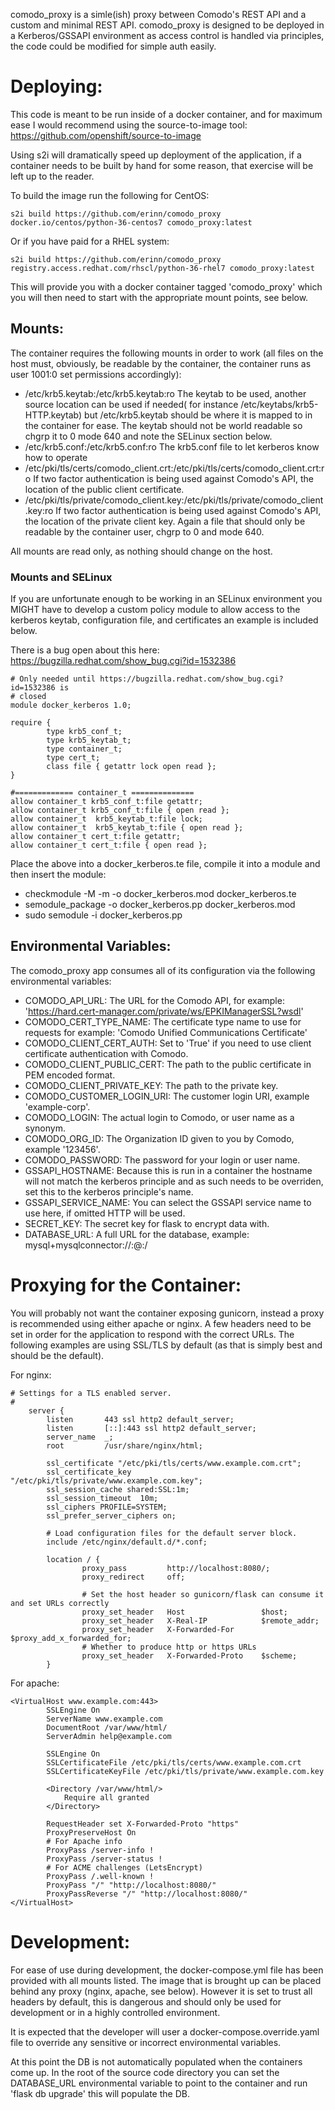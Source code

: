 comodo_proxy is a simle(ish) proxy between Comodo's REST API and a custom and minimal REST API. comodo_proxy
is designed to be deployed in a Kerberos/GSSAPI environment as access control is handled via principles, the code
could be modified for simple auth easily. 

# Deploying:
This code is meant to be run inside of a docker container, and for maximum ease I would recommend using the 
source-to-image tool: https://github.com/openshift/source-to-image

Using s2i will dramatically speed up deployment of the application, if a container needs to be built by hand 
for some reason, that exercise will be left up to the reader.

To build the image run the following for CentOS:

    s2i build https://github.com/erinn/comodo_proxy docker.io/centos/python-36-centos7 comodo_proxy:latest

Or if you have paid for a RHEL system:

    s2i build https://github.com/erinn/comodo_proxy registry.access.redhat.com/rhscl/python-36-rhel7 comodo_proxy:latest

This will provide you with a docker container tagged 'comodo_proxy' which you will then need to start with the
appropriate mount points, see below.

## Mounts:
The container requires the following mounts in order to work (all files on the host must, obviously, 
be readable by the container, the container runs as user 1001:0 set permissions accordingly):
- /etc/krb5.keytab:/etc/krb5.keytab:ro
The keytab to be used, another source location can be used if needed( for instance /etc/keytabs/krb5-HTTP.keytab) but 
/etc/krb5.keytab should be where it is mapped to in the container for ease. The keytab should not be world readable
so chgrp it to 0 mode 640 and note the SELinux section below.
- /etc/krb5.conf:/etc/krb5.conf:ro The krb5.conf file to let kerberos know how to operate
- /etc/pki/tls/certs/comodo_client.crt:/etc/pki/tls/certs/comodo_client.crt:ro If two factor authentication is being used against Comodo's API, the location of the public client certificate.
- /etc/pki/tls/private/comodo_client.key:/etc/pki/tls/private/comodo_client.key:ro If two factor authentication is being used against Comodo's API, the location of the private client key. Again a file that should only be readable by the container user, chgrp to 0 and mode 640.

All mounts are read only, as nothing should change on the host.

### Mounts and SELinux
If you are unfortunate enough to be working in an SELinux environment you MIGHT have to develop a custom
policy module to allow access to the kerberos keytab, configuration file, and certificates an example is included below.

There is a bug open about this here: https://bugzilla.redhat.com/show_bug.cgi?id=1532386

    # Only needed until https://bugzilla.redhat.com/show_bug.cgi?id=1532386 is
    # closed
    module docker_kerberos 1.0;
    
    require {
            type krb5_conf_t;
            type krb5_keytab_t;
            type container_t;
            type cert_t;
            class file { getattr lock open read };
    }
    
    #============= container_t ==============
    allow container_t krb5_conf_t:file getattr;
    allow container_t krb5_conf_t:file { open read };
    allow container_t  krb5_keytab_t:file lock;
    allow container_t  krb5_keytab_t:file { open read };
    allow container_t cert_t:file getattr;
    allow container_t cert_t:file { open read };

Place the above into a docker_kerberos.te file, compile it into a module and then insert the module:
 - checkmodule -M -m -o docker_kerberos.mod docker_kerberos.te
 - semodule_package -o docker_kerberos.pp docker_kerberos.mod
 - sudo semodule -i docker_kerberos.pp 
 
## Environmental Variables:
The comodo_proxy app consumes all of its configuration via the following environmental variables:
- COMODO_API_URL: The URL for the Comodo API, for example: 'https://hard.cert-manager.com/private/ws/EPKIManagerSSL?wsdl'
- COMODO_CERT_TYPE_NAME: The certificate type name to use for requests for example: 'Comodo Unified Communications Certificate'
- COMODO_CLIENT_CERT_AUTH: Set to 'True' if you need to use client certificate authentication with Comodo.
- COMODO_CLIENT_PUBLIC_CERT: The path to the public certificate in PEM encoded format.
- COMODO_CLIENT_PRIVATE_KEY: The path to the private key.
- COMODO_CUSTOMER_LOGIN_URI: The customer login URI, example 'example-corp'.
- COMODO_LOGIN: The actual login to Comodo, or user name as a synonym.
- COMODO_ORG_ID: The Organization ID given to you by Comodo, example '123456'.
- COMODO_PASSWORD: The password for your login or user name.
- GSSAPI_HOSTNAME: Because this is run in a container the hostname will not match the kerberos principle and as such needs to be overriden, set this to the kerberos principle's name.
- GSSAPI_SERVICE_NAME: You can select the GSSAPI service name to use here, if omitted HTTP will be used.
- SECRET_KEY: The secret key for flask to encrypt data with.
- DATABASE_URL: A full URL for the database, example: mysql+mysqlconnector://<DB User>:<DB Password>@<DB Host>:<DB Port>/<DB Name>

# Proxying for the Container:
You will probably not want the container exposing gunicorn, instead a proxy is recommended using either apache or nginx.
A few headers need to be set in order for the application to respond with the correct URLs. The following examples are
using SSL/TLS by default (as that is simply best and should be the default).

For nginx:

    # Settings for a TLS enabled server.
    #
        server {
            listen       443 ssl http2 default_server;
            listen       [::]:443 ssl http2 default_server;
            server_name  _;
            root         /usr/share/nginx/html;
    
            ssl_certificate "/etc/pki/tls/certs/www.example.com.crt";
            ssl_certificate_key "/etc/pki/tls/private/www.example.com.key";
            ssl_session_cache shared:SSL:1m;
            ssl_session_timeout  10m;
            ssl_ciphers PROFILE=SYSTEM;
            ssl_prefer_server_ciphers on;
    
            # Load configuration files for the default server block.
            include /etc/nginx/default.d/*.conf;
    
            location / {
                    proxy_pass         http://localhost:8080/;
                    proxy_redirect     off;
    
                    # Set the host header so gunicorn/flask can consume it and set URLs correctly
                    proxy_set_header   Host                 $host;
                    proxy_set_header   X-Real-IP            $remote_addr;
                    proxy_set_header   X-Forwarded-For      $proxy_add_x_forwarded_for;
                    # Whether to produce http or https URLs
                    proxy_set_header   X-Forwarded-Proto    $scheme;
            }
            
For apache:

    <VirtualHost www.example.com:443>
            SSLEngine On
            ServerName www.example.com
            DocumentRoot /var/www/html/
            ServerAdmin help@example.com
    
            SSLEngine On
            SSLCertificateFile /etc/pki/tls/certs/www.example.com.crt
            SSLCertificateKeyFile /etc/pki/tls/private/www.example.com.key
    
            <Directory /var/www/html/>
                Require all granted
            </Directory>
    
            RequestHeader set X-Forwarded-Proto "https"
            ProxyPreserveHost On
            # For Apache info
            ProxyPass /server-info !
            ProxyPass /server-status !
            # For ACME challenges (LetsEncrypt)
            ProxyPass /.well-known !
            ProxyPass "/" "http://localhost:8080/"
            ProxyPassReverse "/" "http://localhost:8080/"
    </VirtualHost>
    
# Development:
For ease of use during development, the docker-compose.yml file has been provided with all mounts listed. The image
that is brought up can be placed behind any proxy (nginx, apache, see below). However it is set to trust all headers
by default, this is dangerous and should only be used for development or in a highly controlled environment.

It is expected that the developer will user a docker-compose.override.yaml file to override any sensitive or incorrect
environmental variables. 

At this point the DB is not automatically populated when the containers come up. In the root of the source
code directory you can set the DATABASE_URL environmental variable to point to the container and run 'flask db upgrade'
this will populate the DB.